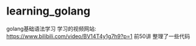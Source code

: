 # learning_golang
golang基础语法学习 学习的视频网站: https://www.bilibili.com/video/BV14T4y1g7h9?p=1  前50讲 整理了一些代码
